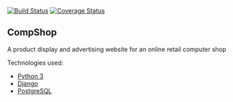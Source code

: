 [![Build Status](https://travis-ci.org/kevgathuku/compshop.svg)](https://travis-ci.org/kevgathuku/compshop)
[![Coverage Status](https://coveralls.io/repos/kevgathuku/compshop/badge.svg)](https://coveralls.io/r/kevgathuku/compshop)

## CompShop

A product display and advertising website for an online retail computer shop

Technologies used:
* [Python 3](https://python.org/)
* [Django](https://www.djangoproject.com/)
* [PostgreSQL](http://www.postgresql.org/)
